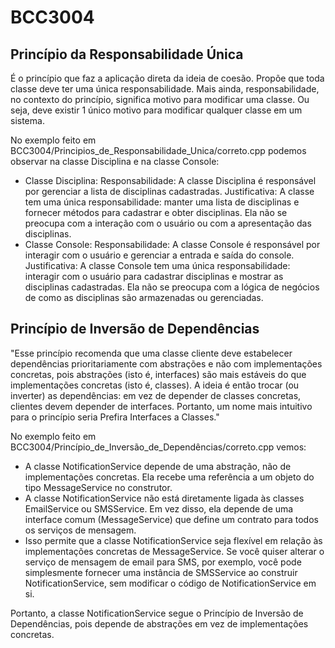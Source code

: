 # BCC3004

## Princípio da Responsabilidade Única
É o princípio que faz a aplicação direta da ideia de coesão. Propõe que toda classe deve ter uma única responsabilidade. Mais ainda, responsabilidade, no contexto do princípio, significa motivo para modificar uma classe. Ou seja, deve existir 1 único motivo para modificar qualquer classe em um sistema.

No exemplo feito em BCC3004/Principios_de_Responsabilidade_Unica/correto.cpp podemos observar na classe Disciplina e na classe Console:

- Classe Disciplina:
Responsabilidade: A classe Disciplina é responsável por gerenciar a lista de disciplinas cadastradas.
Justificativa: A classe tem uma única responsabilidade: manter uma lista de disciplinas e fornecer métodos para cadastrar e obter disciplinas. Ela não se preocupa com a interação com o usuário ou com a apresentação das disciplinas.
- Classe Console:
Responsabilidade: A classe Console é responsável por interagir com o usuário e gerenciar a entrada e saída do console.
Justificativa: A classe Console tem uma única responsabilidade: interagir com o usuário para cadastrar disciplinas e mostrar as disciplinas cadastradas. Ela não se preocupa com a lógica de negócios de como as disciplinas são armazenadas ou gerenciadas.


## Princípio de Inversão de Dependências
"Esse princípio recomenda que uma classe cliente deve estabelecer dependências prioritariamente com abstrações e não com implementações concretas, pois abstrações (isto é, interfaces) são mais estáveis do que implementações concretas (isto é, classes). A ideia é então trocar (ou inverter) as dependências: em vez de depender de classes concretas, clientes devem depender de interfaces. Portanto, um nome mais intuitivo para o princípio seria Prefira Interfaces a Classes."

No exemplo feito em BCC3004/Princípio_de_Inversão_de_Dependências/correto.cpp vemos:

- A classe NotificationService depende de uma abstração, não de implementações concretas. Ela recebe uma referência a um objeto do tipo MessageService no construtor.
- A classe NotificationService não está diretamente ligada às classes EmailService ou SMSService. Em vez disso, ela depende de uma interface comum (MessageService) que define um contrato para todos os serviços de mensagem.
- Isso permite que a classe NotificationService seja flexível em relação às implementações concretas de MessageService. Se você quiser alterar o serviço de mensagem de email para SMS, por exemplo, você pode simplesmente fornecer uma instância de SMSService ao construir NotificationService, sem modificar o código de NotificationService em si.

Portanto, a classe NotificationService segue o Princípio de Inversão de Dependências, pois depende de abstrações em vez de implementações concretas.





